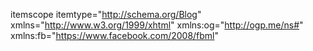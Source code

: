 itemscope itemtype="http://schema.org/Blog" xmlns="http://www.w3.org/1999/xhtml" xmlns:og="http://ogp.me/ns#" xmlns:fb="https://www.facebook.com/2008/fbml"
